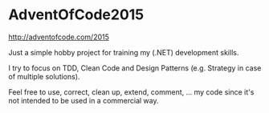 # AdventOfCode2015
http://adventofcode.com/2015

Just a simple hobby project for training my (.NET) development skills.

I try to focus on TDD, Clean Code and Design Patterns (e.g. Strategy in case of multiple solutions).

Feel free to use, correct, clean up, extend, comment, ... my code since it's not intended to be used in a commercial way.